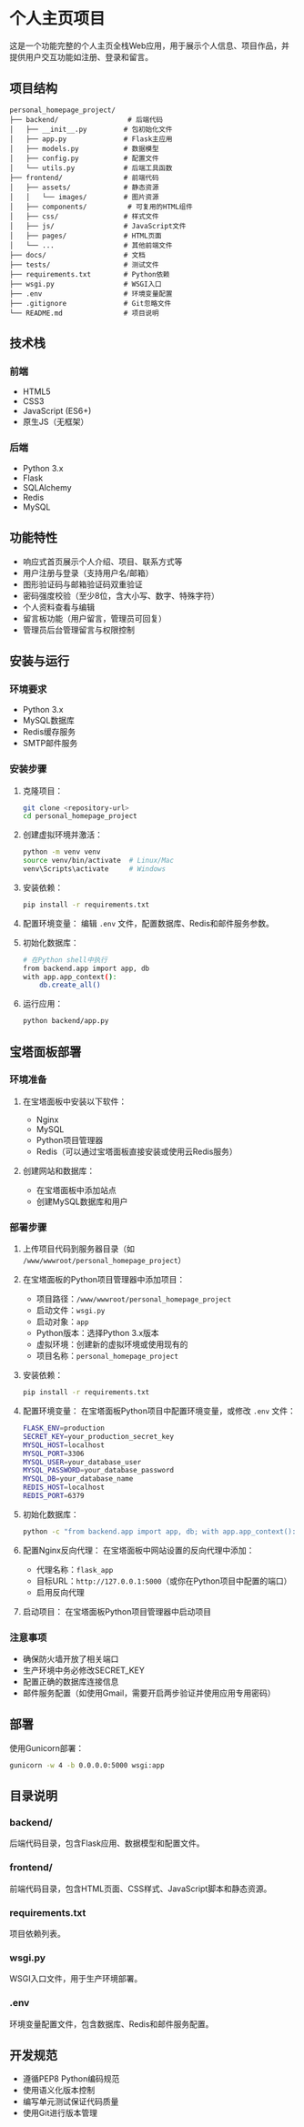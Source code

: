 # 个人主页项目

这是一个功能完整的个人主页全栈Web应用，用于展示个人信息、项目作品，并提供用户交互功能如注册、登录和留言。

## 项目结构

```
personal_homepage_project/
├── backend/                 # 后端代码
│   ├── __init__.py         # 包初始化文件
│   ├── app.py              # Flask主应用
│   ├── models.py           # 数据模型
│   ├── config.py           # 配置文件
│   └── utils.py            # 后端工具函数
├── frontend/               # 前端代码
│   ├── assets/             # 静态资源
│   │   └── images/         # 图片资源
│   ├── components/          # 可复用的HTML组件
│   ├── css/                # 样式文件
│   ├── js/                 # JavaScript文件
│   ├── pages/              # HTML页面
│   └── ...                 # 其他前端文件
├── docs/                   # 文档
├── tests/                  # 测试文件
├── requirements.txt        # Python依赖
├── wsgi.py                 # WSGI入口
├── .env                    # 环境变量配置
├── .gitignore              # Git忽略文件
└── README.md               # 项目说明
```

## 技术栈

### 前端
- HTML5
- CSS3
- JavaScript (ES6+)
- 原生JS（无框架）

### 后端
- Python 3.x
- Flask
- SQLAlchemy
- Redis
- MySQL

## 功能特性

- 响应式首页展示个人介绍、项目、联系方式等
- 用户注册与登录（支持用户名/邮箱）
- 图形验证码与邮箱验证码双重验证
- 密码强度校验（至少8位，含大小写、数字、特殊字符）
- 个人资料查看与编辑
- 留言板功能（用户留言，管理员可回复）
- 管理员后台管理留言与权限控制

## 安装与运行

### 环境要求
- Python 3.x
- MySQL数据库
- Redis缓存服务
- SMTP邮件服务

### 安装步骤

1. 克隆项目：
   ```bash
   git clone <repository-url>
   cd personal_homepage_project
   ```

2. 创建虚拟环境并激活：
   ```bash
   python -m venv venv
   source venv/bin/activate  # Linux/Mac
   venv\Scripts\activate     # Windows
   ```

3. 安装依赖：
   ```bash
   pip install -r requirements.txt
   ```

4. 配置环境变量：
   编辑 `.env` 文件，配置数据库、Redis和邮件服务参数。

5. 初始化数据库：
   ```bash
   # 在Python shell中执行
   from backend.app import app, db
   with app.app_context():
       db.create_all()
   ```

6. 运行应用：
   ```bash
   python backend/app.py
   ```

## 宝塔面板部署

### 环境准备
1. 在宝塔面板中安装以下软件：
   - Nginx
   - MySQL
   - Python项目管理器
   - Redis（可以通过宝塔面板直接安装或使用云Redis服务）

2. 创建网站和数据库：
   - 在宝塔面板中添加站点
   - 创建MySQL数据库和用户

### 部署步骤

1. 上传项目代码到服务器目录（如 `/www/wwwroot/personal_homepage_project`）

2. 在宝塔面板的Python项目管理器中添加项目：
   - 项目路径：`/www/wwwroot/personal_homepage_project`
   - 启动文件：`wsgi.py`
   - 启动对象：`app`
   - Python版本：选择Python 3.x版本
   - 虚拟环境：创建新的虚拟环境或使用现有的
   - 项目名称：`personal_homepage_project`

3. 安装依赖：
   ```bash
   pip install -r requirements.txt
   ```

4. 配置环境变量：
   在宝塔面板Python项目中配置环境变量，或修改 `.env` 文件：
   ```bash
   FLASK_ENV=production
   SECRET_KEY=your_production_secret_key
   MYSQL_HOST=localhost
   MYSQL_PORT=3306
   MYSQL_USER=your_database_user
   MYSQL_PASSWORD=your_database_password
   MYSQL_DB=your_database_name
   REDIS_HOST=localhost
   REDIS_PORT=6379
   ```

5. 初始化数据库：
   ```bash
   python -c "from backend.app import app, db; with app.app_context(): db.create_all()"
   ```

6. 配置Nginx反向代理：
   在宝塔面板中网站设置的反向代理中添加：
   - 代理名称：`flask_app`
   - 目标URL：`http://127.0.0.1:5000`（或你在Python项目中配置的端口）
   - 启用反向代理

7. 启动项目：
   在宝塔面板Python项目管理器中启动项目

### 注意事项
- 确保防火墙开放了相关端口
- 生产环境中务必修改SECRET_KEY
- 配置正确的数据库连接信息
- 邮件服务配置（如使用Gmail，需要开启两步验证并使用应用专用密码）

## 部署

使用Gunicorn部署：
```bash
gunicorn -w 4 -b 0.0.0.0:5000 wsgi:app
```

## 目录说明

### backend/
后端代码目录，包含Flask应用、数据模型和配置文件。

### frontend/
前端代码目录，包含HTML页面、CSS样式、JavaScript脚本和静态资源。

### requirements.txt
项目依赖列表。

### wsgi.py
WSGI入口文件，用于生产环境部署。

### .env
环境变量配置文件，包含数据库、Redis和邮件服务配置。

## 开发规范

- 遵循PEP8 Python编码规范
- 使用语义化版本控制
- 编写单元测试保证代码质量
- 使用Git进行版本管理